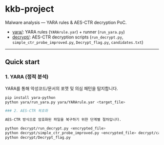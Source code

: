 # kkb-project

Malware analysis — YARA rules & AES-CTR decryption PoC.

- [yara/](yara/): YARA rules (`YARArule.yar`) + runner (`run_yara.py`)
- [decrypt/](decrypt/): AES-CTR decryption scripts (`run_decrypt.py`, `simple_ctr_probe_improved.py`, `Decrypt_flag.py`, `candidates.txt`)

---

## Quick start

### 1. YARA (정적 분석)

YARA를 통해 악성코드/문서의 포맷 및 의심 패턴을 탐지합니다.

```bash
pip install yara-python
python yara/run_yara.py yara/YARArule.yar <target_file>

### 2. AES-CTR 복호화

AES-CTR 방식으로 암호화된 파일을 복구하기 위한 단계별 절차입니다.

python decrypt/run_decrypt.py <encrypted_file>
python decrypt/simple_ctr_probe_improved.py <encrypted_file> decrypt/candidates.txt -o out
python decrypt/Decrypt_flag.py
